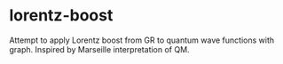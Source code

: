 # lorentz-boost
Attempt to apply Lorentz boost from GR to quantum wave functions with graph. Inspired by Marseille interpretation of QM.
